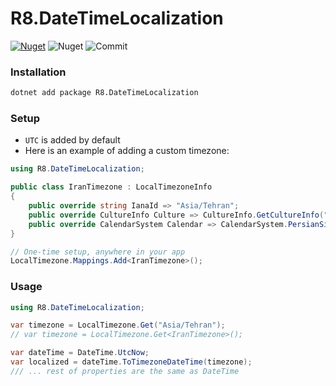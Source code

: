 # R8.DateTimeLocalization

[![Nuget](https://img.shields.io/nuget/vpre/R8.DateTimeLocalization)](https://www.nuget.org/packages/R8.DateTimeLocalization/) ![Nuget](https://img.shields.io/nuget/dt/R8.DateTimeLocalization) ![Commit](https://img.shields.io/github/last-commit/iamr8/R8.DateTimeLocalization)

### Installation

```bash
dotnet add package R8.DateTimeLocalization
```

### Setup

- `UTC` is added by default
- Here is an example of adding a custom timezone:

```csharp
using R8.DateTimeLocalization;

public class IranTimezone : LocalTimezoneInfo
{
    public override string IanaId => "Asia/Tehran";
    public override CultureInfo Culture => CultureInfo.GetCultureInfo("fa-IR");
    public override CalendarSystem Calendar => CalendarSystem.PersianSimple;
}

// One-time setup, anywhere in your app
LocalTimezone.Mappings.Add<IranTimezone>();
```

### Usage

```csharp
using R8.DateTimeLocalization;

var timezone = LocalTimezone.Get("Asia/Tehran");
// var timezone = LocalTimezone.Get<IranTimezone>();

var dateTime = DateTime.UtcNow;
var localized = dateTime.ToTimezoneDateTime(timezone);
/// ... rest of properties are the same as DateTime
```